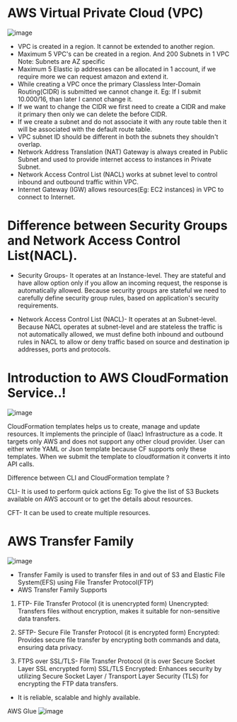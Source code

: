 # AWS Virtual Private Cloud (VPC)
![image](https://github.com/pooja-bhavani/About-AWS-services/assets/147735975/2ace1514-e8cf-4cde-82c3-5cb591615ae2)

* VPC is created in a region. It cannot be extended to another region.
* Maximum 5 VPC's can be created in a region. And 200 Subnets in 1 VPC Note: Subnets are AZ specific
* Maximum 5 Elastic ip addresses can be allocated in 1 account, if we require more we can request amazon and extend it.
* While creating a VPC once the primary Classless Inter-Domain Routing(CIDR) is submitted we cannot change it.
Eg: If I submit 10.000/16, than later I cannot change it. 
* If we want to change the CIDR we first need to create a CIDR and make it primary then only we can delete the before CIDR. 
* If we create a subnet and do not associate it with any route table then it will be associated with the default route table.
* VPC subnet ID should be different in both the subnets they shouldn't overlap.
* Network Address Translation (NAT) Gateway is always created in Public Subnet and used to provide internet access to instances in Private Subnet.
* Network Access Control List (NACL) works at subnet level to control inbound and outbound traffic within VPC.
* Internet Gateway (IGW) allows resources(Eg: EC2 instances) in VPC to connect to Internet.

# Difference between Security Groups and Network Access Control List(NACL).
* Security Groups- It operates at an Instance-level. They are stateful and have allow option only if you allow an incoming request, the response is automatically allowed. Because security groups are stateful we need to carefully define security group rules, based on application's security requirements.

* Network Access Control List (NACL)- It operates at an Subnet-level. Because NACL operates at subnet-level and are stateless the traffic is not automatically allowed, we must define both inbound and outbound rules in NACL to allow or deny traffic based on source and destination ip addresses, ports and protocols.

# Introduction to AWS CloudFormation Service..!
![image](https://github.com/pooja-bhavani/About-AWS-services/assets/147735975/c4c672eb-11d0-4c11-92ad-2f144be6dd68)


CloudFormation templates helps us to create, manage and update resources. It implements the principle of (Iaac) Infrastructure as a code. It targets only AWS 
and does not support any other cloud provider. User can either write YAML or Json template because CF supports only these templates. When we submit the template to cloudformation it converts it into API calls.

Difference between CLI and CloudFormation template ?

CLI- It is used to perform quick actions Eg: To give the list of S3 Buckets available on AWS account or to get the details about resources.

CFT- It can be used to create multiple resources.

# AWS Transfer Family
![image](https://github.com/pooja-bhavani/About-AWS-services/assets/147735975/5a2b0af8-e946-4aca-947a-ab550765bc06)
* Transfer Family is used to transfer files in and out of S3 and Elastic File System(EFS) using File Transfer Protocol(FTP)
* AWS Transfer Family Supports
1. FTP- File Transfer Protocol (it is unencrypted form)
Unencrypted: Transfers files without encryption, makes it suitable for non-sensitive data transfers.
2. SFTP- Secure File Transfer Protocol (it is encrypted form)
Encrypted: Provides secure file transfer by encrypting both commands and data, ensuring data privacy.

3. FTPS over SSL/TLS- File Transfer Protocol (it is over Secure Socket Layer SSL encrypted form)
SSL/TLS Encrypted: Enhances security by utilizing Secure Socket Layer / Transport Layer Security (TLS) for encrypting the FTP data transfers.

* It is reliable, scalable and highly available.

AWS Glue
![image](https://github.com/pooja-bhavani/About-AWS-services/assets/147735975/f9748d81-88ec-4f0d-b64b-570f84ff3929)




